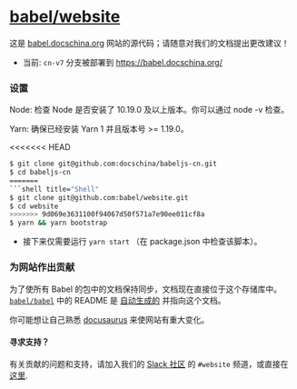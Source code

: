 # [babel/website](https://babel.docschina.org/)

这是 [babel.docschina.org](https://babel.docschina.org/) 网站的源代码；请随意对我们的文档提出更改建议！

- 当前: `cn-v7` 分支被部署到 https://babel.docschina.org/

### 设置

Node: 检查 Node 是否安装了 10.19.0 及以上版本。你可以通过 node -v 检查。

Yarn: 确保已经安装 Yarn 1 并且版本号 >= 1.19.0。

<<<<<<< HEAD
```bash
$ git clone git@github.com:docschina/babeljs-cn.git
$ cd babeljs-cn
=======
```shell title="Shell"
$ git clone git@github.com:babel/website.git
$ cd website
>>>>>>> 9d069e3631100f94067d50f571a7e90ee011cf8a
$ yarn && yarn bootstrap
```

- 接下来仅需要运行 `yarn start` （在 package.json 中检查该脚本）。

### 为网站作出贡献

为了使所有 Babel 的包中的文档保持同步，文档现在直接位于这个存储库中。 [`babel/babel`](https://github.com/babel/babel) 中的 README 是 [自动生成的](https://github.com/babel/babel/blob/main/scripts/generators/readmes.js) 并指向这个文档。

你可能想让自己熟悉 [docusaurus](https://docusaurus.io/docs/en/installation) 来使网站有重大变化。

#### 寻求支持？

有关贡献的问题和支持，请加入我们的 [Slack 社区](https://slack.babeljs.io/) 的 `#website` 频道，或直接在 [这里](https://babeljs.slack.com/messages/website).
